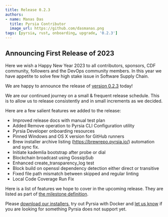 ```yaml
---
title: Release 0.2.3
authors: 
- name: Manas Das
  title: Pyrsia Contributor
  image_url: https://github.com/dasmanas.png
tags: [pyrsia, rust, onboarding, upgrade, '0.2.3']
---
```


## Announcing First Release of 2023

Here we wish a Happy New Year 2023 to all contributors, sponsors, CDF community, followers and the DevOps community
members. In this year we have appetite to solve few high stake issue in Software Supply Chain. 

We are happy to announce the release of [version 0.2.3](https://github.com/pyrsia/pyrsia/releases/tag/v0.2.3) today!

We are our continued journey on a small & frequent release schedule. This is to allow us to release consistently and in 
small increments as we decided.

Here are a few salient features we added to the release:

* Improved release docs with manual test plan
* Added Remove operation to Pyrsia CLI Configuration utility
* Pyrsia Developer onboarding resources
* Pinned Windows and OS X version for GitHub runners
* Brew installer archive listing (https://brewrepo.pyrsia.io/) automation and sync fix.
* Initiate kademlia bootstrap after probe or dial
* Blockchain broadcast using GossipSub
* Enhanced create_transparency_log test
* Block build on openssl dependency detection either direct or transitive
* Fixed file path mismatch between skipped and regular linting
* Local Code Coverage Run Fix

Here is a list of features we hope to cover in the upcoming release. They are listed as part of 
[the milestone definition](https://github.com/pyrsia/pyrsia/milestone/9).

Please [download our installers](https://pyrsia.io/docs/tutorials/quick-installation/), try out Pyrsia with Docker and 
[let us know](https://pyrsia.io/docs/community/get_involved/) if you are looking for something Pyrsia does not support 
yet.

